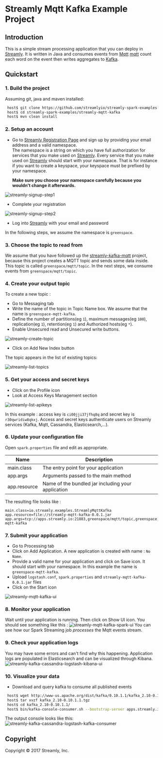 # Streamly Mqtt Kafka Example Project


## Introduction

This is a simple stream processing application that you can deploy in [Streamly].
It is written in Java and consumes events from [Mqtt] [mqtt] count each word on the event then writes aggregates to [Kafka].


## Quickstart

### 1. Build the project

Assuming git, java and maven installed:

```bash
 host$ git clone https://github.com/streamlyio/streamly-spark-examples.git
 host$ cd streamly-spark-examples/streamly-mqtt-kafka
 host$ mvn clean install
```

### 2. Setup an account
 - Go to [Streamly Registration Page][streamly-signup] and sign up by providing your email address and a valid namespace. <br /> 
  The namespace is a string on which you have full authorization for services that you make used on [Streamly]. Every service that you make used on [Streamly] should start with your namespace. That is for instance if you want to create a keyspace, your keyspace must be prefixed by your namespace. <br />
  
    **Make sure you choose your namespace carefully because you wouldn't change it afterwards.**

![streamly-signup-step1][streamly-signup-step1]

 - Complete your registration 

![streamly-signup-step2][streamly-signup-step2]

 - Log into [Streamly] with your email and password

In the following steps, we assume the namespace is `greenspace`.

### 3. Choose the topic to read from
We assume that you have followed up the [streamly-kafka-mqtt] project, because this project creates a MQTT topic and sends some data inside. This topic is called  `greenspace/mqtt/topic`. In the next steps, we consume events from  `greenspace/mqtt/topic`.

### 4. Create your output topic
To create a new topic :
  
  - Go to Messaging tab
  - Write the name of the topic in Topic Name box. We assume that the name is `greenspace-mqtt-kafka`.
  - Define the number of partitions(eg `1`), maximum messages(eg `100`), replication(eg `1`), retention(eg `1`) and Authorized hosts(eg `*`). 
  - Enable Unsecured read and Unsecured write buttons.

![streamly-create-topic][streamly-create-topic]

  - Click on Add New Index button

The topic appears in the list of existing topics:

![streamly-list-topics][streamly-list-topics]

### 5. Get your access and secret keys
  - Click on the Profile icon
  - Look at Access Keys Management section

![streamly-list-apikeys][streamly-list-apikeys]

In this example : access key is `ci00jji37jfhq8q` and secret key is `r30qwridiw8qkxj`.
Access and secret keys authenticate users on Streamly services (Kafka, Mqtt, Cassandra, Elasticsearch,...).

### 6. Update your configuration file
Open `spark.properties` file and edit as appropriate.

| Name                                  | Description                						  |
|---------------------------------------|-----------------------------------------------------|
| main.class                            | The entry point for your application                |
| app.args                              | Arguments passed to the main method                 |
| app.resource                          | Name of the bundled jar including your application  |

The resulting file looks like :

```properties
main.class=io.streamly.examples.StreamlyMqttKafka
app.resource=file://streamly-mqtt-kafka-0.0.1.jar
app.args=tcp://apps.streamly.io:21883,greenspace/mqtt/topic,greenspace,ci00jji37jfhq8q,r30qwridiw8qkxj,apps.streamly.io:29093,greenspace-mqtt-kafka
```

### 7. Submit your application 
 - Go to Processing tab
 - Click on Add Application. A new application is created with name : `No Name`.
 - Provide a valid name for your application and click on Save icon. It should start with your namespace. In this example the name is `greenspace-mqtt-kafka`.
 - Upload `logstash.conf`, `spark.properties` and `streamly-mqtt-kafka-0.0.1.jar` files
 - Click on the Start icon
 
![streamly-mqtt-kafka-ui][streamly-mqtt-kafka-ui]

### 8. Monitor your application
Wait until your application is running. Then click on Show UI icon. You should see something like this :
![streamly-mqtt-kafka-spark-ui][streamly-mqtt-kafka-spark-ui]
You can see how our Spark Streaming job _processes_ the Mqtt events stream.

### 9. Check your application logs
You may have some errors and can't find why this happening. Application logs are populated in Elasticsearch and can be visualized through Kibana.
![streamly-kafka-cassandra-logstash-kibana-ui][streamly-kafka-cassandra-logstash-kibana-ui]

### 10. Visualize your data
  - Download and query kafka to consume all published events
```bash
 host$ wget http://www-us.apache.org/dist/kafka/0.10.1.1/kafka_2.10-0.10.1.1.tgz
 host$ tar xvzf kafka_2.10-0.10.1.1.tgz
 host$ cd kafka_2.10-0.10.1.1/
 host$ bin/kafka-console-consumer.sh --bootstrap-server apps.streamly.io:29093 --topic greenspace-mqtt-kafka --from-beginning
```
The output console looks like this: 
![streamly-kafka-cassandra-logstash-kafka-consumer][streamly-kafka-cassandra-logstash-kafka-consumer]


## Copyright
Copyright © 2017 Streamly, Inc.

[spark-ui-image]: https://github.com/streamlyio/streamly-spark-examples/raw/master/streamly-mqtt-kafka/images/spark-ui-image.png
[streamly-dashboard]: https://board.streamly.io:20080
[kafka]: https://kafka.apache.org/
[mqtt]: http://mqtt.org/
[blog-post]: http://streamly.io/streamly-new/blog.html
[streamly]: https://board.streamly.io:20080
[streamly-signup]: https://board.streamly.io:20080/#/signup
[mqtt]: https://www.wut.de/e-mqttw-03-apus-000.php
[cassandra]: http://cassandra.apache.org/
[streamly-kafka-mqtt]: https://github.com/streamlyio/streamly-spark-examples/tree/master/streamly-kafka-mqtt
[streamly-kafka-cassandra-spark-ui]: https://cloud.githubusercontent.com/assets/25694018/23525926/743c87cc-ff90-11e6-8ba0-8c17a0d1bc6e.png
[streamly-kafka-cassandra]: https://cloud.githubusercontent.com/assets/25694018/23463864/5e5b2394-fe93-11e6-907c-c7f45f88cd2f.png
[streamly-kafka-cassandra-kibana-ui]: https://cloud.githubusercontent.com/assets/25694018/23525999/bc037eb2-ff90-11e6-9196-b190acbe7dd1.png
[streamly-kafka-cassandra-zeppelin-cassandra]: https://cloud.githubusercontent.com/assets/25694018/23470714/6cd57f6e-fea7-11e6-8dfe-47f0d70b5b6a.png
[streamly-create-topic]: https://cloud.githubusercontent.com/assets/25694018/23526668/2ea2d0ce-ff93-11e6-9cb0-cec08b43c04c.png
[streamly-create-keyspace]: https://cloud.githubusercontent.com/assets/25694018/23342425/61cf2970-fc5a-11e6-81c3-6e5aab35e71e.png
[streamly-signup-step1]: https://cloud.githubusercontent.com/assets/25694018/23342086/2d3072e2-fc54-11e6-93b3-30223946e8d8.png
[streamly-signup-step2]: https://cloud.githubusercontent.com/assets/25694018/23342085/2d303ce6-fc54-11e6-8839-b9b6c00d2efd.png
[streamly-list-keyspace]: https://cloud.githubusercontent.com/assets/25694018/23342406/00b63c50-fc5a-11e6-8245-e079bc8d224c.png
[streamly-list-apikeys]: https://cloud.githubusercontent.com/assets/25694018/23631833/ff32f0f0-02bf-11e7-9bca-8ccf17224620.png
[streamly-create-topic]: https://cloud.githubusercontent.com/assets/25694018/23526668/2ea2d0ce-ff93-11e6-9cb0-cec08b43c04c.png
[streamly-list-topics]: https://cloud.githubusercontent.com/assets/25694018/23526687/4ac46b00-ff93-11e6-9eda-815e9d35b9d7.png
[streamly-kafka-mqtt-consumer]: https://cloud.githubusercontent.com/assets/25694018/23477993/19a74dc2-fec0-11e6-8466-29b918b95218.png
[streamly-mqtt-kafka-ui]: https://cloud.githubusercontent.com/assets/25694018/23527019/88f9ad8a-ff94-11e6-9849-d7f738e43ffe.png
[streamly-mqtt-kafka-spark-ui]: https://cloud.githubusercontent.com/assets/25694018/23527097/d80c4086-ff94-11e6-830d-1b6556ac5ce7.png
[streamly-kafka-cassandra-logstash-kibana-ui]: https://cloud.githubusercontent.com/assets/25694018/23527187/3e547f98-ff95-11e6-91fa-b88ead60214d.png
[streamly-kafka-cassandra-logstash-kafka-consumer]: https://cloud.githubusercontent.com/assets/25694018/23533263/d0c52006-ffb0-11e6-91e2-5a8deb414801.png